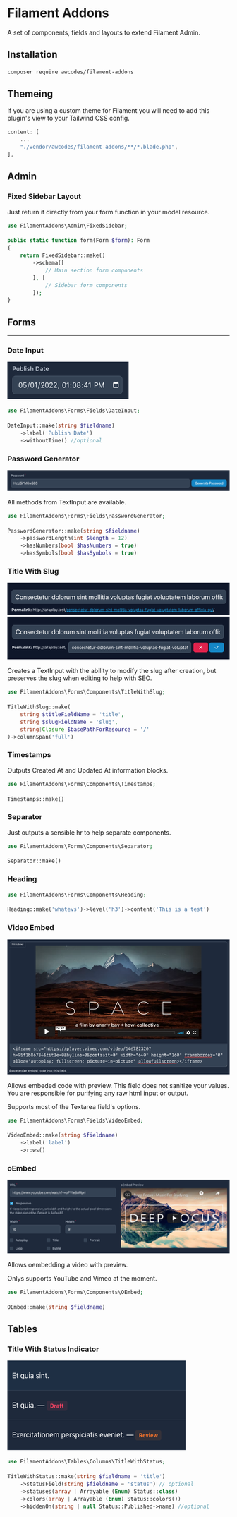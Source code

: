 # Filament Addons

A set of components, fields and layouts to extend Filament Admin.

## Installation

```bash
composer require awcodes/filament-addons
```

## Themeing

If you are using a custom theme for Filament you will need to add this plugin's view to your Tailwind CSS config.

```js
content: [
    ...
    "./vendor/awcodes/filament-addons/**/*.blade.php",
],
```

## Admin

### **Fixed Sidebar Layout**

Just return it directly from your form function in your model resource.

```php
use FilamentAddons\Admin\FixedSidebar;

public static function form(Form $form): Form
{
    return FixedSidebar::make()
        ->schema([
            // Main section form components
        ], [
            // Sidebar form components
        ]);
}
```

## Forms

---

### **Date Input**

![date input](images/date-input.png)

```php
use FilamentAddons\Forms\Fields\DateInput;

DateInput::make(string $fieldname)
    ->label('Publish Date')
    ->withoutTime() //optional
```

### **Password Generator**

![password generator](images/password-generator.png)

All methods from TextInput are available.

```php
use FilamentAddons\Forms\Fields\PasswordGenerator;

PasswordGenerator::make(string $fieldname)
    ->passwordLength(int $length = 12)
    ->hasNumbers(bool $hasNumbers = true)
    ->hasSymbols(bool $hasSymbols = true)
```

### **Title With Slug**

![title with slug](images/title-with-slug.png) ![title with slug open](images/title-with-slug-open.png)

Creates a TextInput with the ability to modify the slug after creation, but preserves the slug when editing to help with SEO.

```php
use FilamentAddons\Forms\Components\TitleWithSlug;

TitleWithSlug::make(
    string $titleFieldName = 'title',
    string $slugFieldName = 'slug',
    string|Closure $basePathForResource = '/'
)->columnSpan('full')
```

### **Timestamps**

Outputs Created At and Updated At information blocks.

```php
use FilamentAddons\Forms\Components\Timestamps;

Timestamps::make()
```

### **Separator**

Just outputs a sensible hr to help separate components.

```php
use FilamentAddons\Forms\Components\Separator;

Separator::make()
```

### **Heading**

```php
use FilamentAddons\Forms\Components\Heading;

Heading::make('whatevs')->level('h3')->content('This is a test')
```

### **Video Embed**

![video-embed](images/video-embed.png)

Allows embeded code with preview. This field does not sanitize your values. You are responsible for purifying any raw html input or output.

Supports most of the Textarea field's options.

```php
use FilamentAddons\Forms\Fields\VideoEmbed;

VideoEmbed::make(string $fieldname)
    ->label('label')
    ->rows()
```

### **oEmbed**

![video-embed](images/oembed.png)

Allows oembedding a video with preview.

Onlys supports YouTube and Vimeo at the moment.

```php
use FilamentAddons\Forms\Components\OEmbed;

OEmbed::make(string $fieldname)
```

## Tables

### **Title With Status Indicator**

![title with status](images/title-with-status.png)

```php
use FilamentAddons\Tables\Columns\TitleWithStatus;

TitleWithStatus::make(string $fieldname = 'title')
    ->statusField(string $fieldname = 'status') // optional
    ->statuses(array | Arrayable (Enum) Status::class)
    ->colors(array | Arrayable (Enum) Status::colors())
    ->hiddenOn(string | null Status::Published->name) //optional
```
